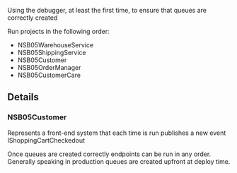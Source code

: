 Using the debugger, at least the first time, to ensure that queues are correctly created

Run projects in the following order:

* NSB05WarehouseService
* NSB05ShippingService
* NSB05Customer
* NSB05OrderManager
* NSB05CustomerCare

## Details

### NSB05Customer

Represents a front-end system that each time is run publishes a new event IShoppingCartCheckedout

Once queues are created correctly endpoints can be run in any order. Generally speaking in production queues are created upfront at deploy time.